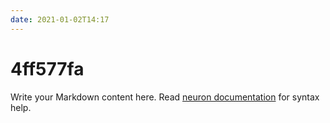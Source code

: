 ```yaml
---
date: 2021-01-02T14:17
---
```


# 4ff577fa

Write your Markdown content here. Read [neuron documentation](https://neuron.zettel.page/2011404.html) for syntax help.

